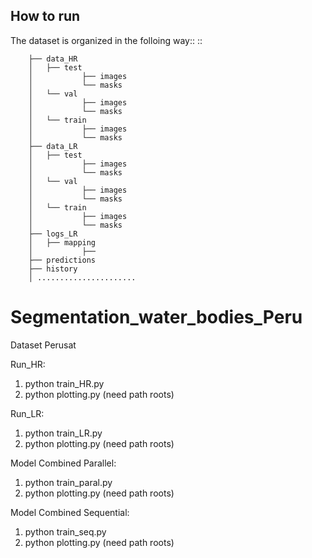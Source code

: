 

How to run
----------
The dataset is organized in the folloing way::
::

        ├── data_HR
        │   ├── test
        │           ├── images
        │           └── masks
        │   └── val
        │           ├── images
        │           └── masks
        │   └── train
        │           ├── images
        │           └── masks
        ├── data_LR
        │   ├── test
        │           ├── images
        │           └── masks
        │   └── val
        │           ├── images
        │           └── masks
        │   └── train
        │           ├── images
        │           └── masks
        ├── logs_LR
        │   ├── mapping
        │           ├── 
        ├── predictions
        ├── history
        │ ......................

# Segmentation_water_bodies_Peru
Dataset Perusat


Run_HR: 
1. python train_HR.py
2. python plotting.py  (need path roots)

Run_LR: 
1. python train_LR.py
2. python plotting.py  (need path roots)

Model Combined Parallel: 
1. python train_paral.py
2. python plotting.py  (need path roots)

Model Combined Sequential: 
1. python train_seq.py
2. python plotting.py  (need path roots)
